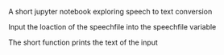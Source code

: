A short jupyter notebook exploring speech to text conversion

Input the loaction of the speechfile into the speechfile variable 

The short function prints the text of the input